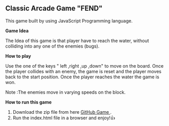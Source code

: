 **Classic Arcade Game "FEND"**
--------------------------------------------------------
This game built by using JavaScript Programming language. 

**Game Idea**

The Idea of this game is that player have to reach the water, without colliding into any one of the enemies (bugs). 

**How to play**

Use the one of the keys " left ,right ,up ,down"  to move on the board. Once the player collides with an enemy, the game is reset and the player moves back to the start position. Once the player reaches the water the game is won.

Note :The enemies move in varying speeds on the block.


**How to run this game**
1. Download the zip file from here [GitHub Game ](https://github.com/maramalr/frontend-nanodegree-arcade-game.git).
2. Run the index.html file in a browser and enjoy!:+1:



